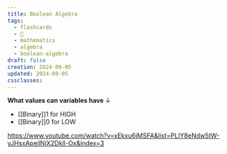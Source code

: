 ```yaml
---
title: Boolean Algebra
tags:
  - flashcards
  - 🌱
  - mathematics
  - algebra
  - boolean-algebra
draft: false
creation: 2024-09-05
updated: 2024-09-05
cssclasses: 
---
```

**What values can variables have**
↓
- [[Binary]]$1$ for HIGH
- [[Binary]]$0$ for LOW
<!--SR:!2024-12-30,14,290-->

https://www.youtube.com/watch?v=xEkxu6jMSFA&list=PLIY8eNdw5tW-yJHsxApeilNjX2Dkll-Ox&index=3